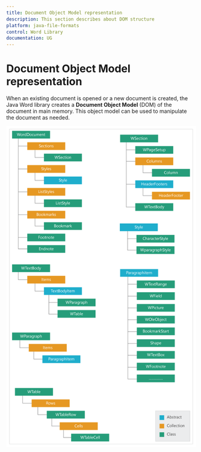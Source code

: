 ```yaml
---
title: Document Object Model representation
description: This section describes about DOM structure 
platform: java-file-formats
control: Word Library
documentation: UG
---
```

# Document Object Model representation

When an existing document is opened or a new document is created, the Java Word library creates a **Document Object Model** (DOM) of the document in main memory. This object model can be used to manipulate the document as needed.

![Document Object Model representation](DocumentObjectModelrepresentation_images/DocumentObjectModelrepresentation_img1.png)


